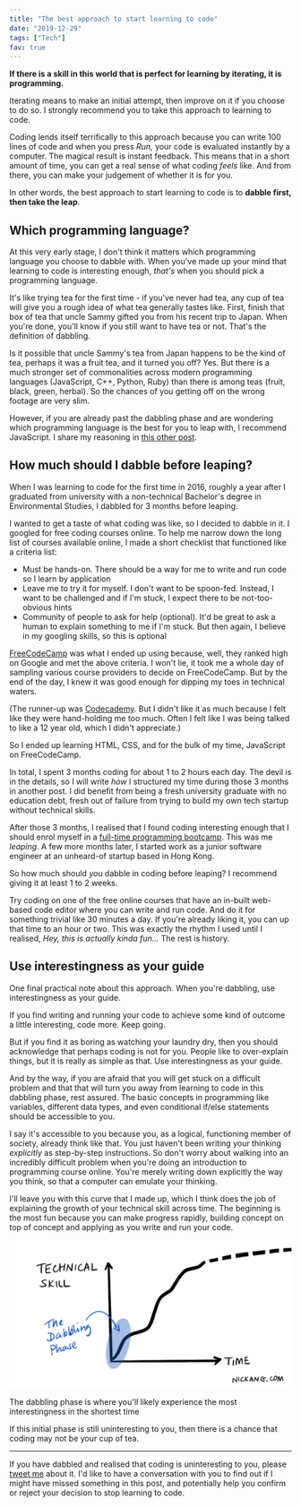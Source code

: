 ```yaml
---
title: "The best approach to start learning to code"
date: "2019-12-29"
tags: ["Tech"]
fav: true
---
```


**If there is a skill in this world that is perfect for learning by iterating, it is programming.**

Iterating means to make an initial attempt, then improve on it if you choose to do so. I strongly recommend you to take this approach to learning to code.

Coding lends itself terrifically to this approach because you can write 100 lines of code and when you press _Run,_ your code is evaluated instantly by a computer. The magical result is instant feedback. This means that in a short amount of time, you can get a real sense of what coding _feels_ like. And from there, you can make your judgement of whether it is for you.

In other words, the best approach to start learning to code is to **dabble first, then take the leap**.

## Which programming language?

At this very early stage, I don't think it matters which programming language you choose to dabble with. When you've made up your mind that learning to code is interesting enough, _that's_ when you should pick a programming language.

It's like trying tea for the first time - if you've never had tea, any cup of tea will give you a rough idea of what tea generally tastes like. First, finish that box of tea that uncle Sammy gifted you from his recent trip to Japan. When you're done, you'll know if you still want to have tea or not. That's the definition of dabbling.

Is it possible that uncle Sammy's tea from Japan happens to be the kind of tea, perhaps it was a fruit tea, and it turned you off? Yes. But there is a much stronger set of commonalities across modern programming languages (JavaScript, C++, Python, Ruby) than there is among teas (fruit, black, green, herbal). So the chances of you getting off on the wrong footage are very slim.

However, if you are already past the dabbling phase and are wondering which programming language is the best for you to leap with, I recommend JavaScript. I share my reasoning in [this other post](/2017-10-17-how-to-get-started-with-programming-part-2/).

## How much should I dabble before leaping?

When I was learning to code for the first time in 2016, roughly a year after I graduated from university with a non-technical Bachelor's degree in Environmental Studies, I dabbled for 3 months before leaping.

I wanted to get a taste of what coding was like, so I decided to dabble in it. I googled for free coding courses online. To help me narrow down the long list of courses available online, I made a short checklist that functioned like a criteria list:

- Must be hands-on. There should be a way for me to write and run code so I learn by application
- Leave me to try it for myself. I don't want to be spoon-fed. Instead, I want to be challenged and if I'm stuck, I expect there to be not-too-obvious hints
- Community of people to ask for help (optional). It'd be great to ask a human to explain something to me if I'm stuck. But then again, I believe in my googling skills, so this is optional

[FreeCodeCamp](https://freecodecamp.org) was what I ended up using because, well, they ranked high on Google and met the above criteria. I won't lie, it took me a whole day of sampling various course providers to decide on FreeCodeCamp. But by the end of the day, I knew it was good enough for dipping my toes in technical waters.

(The runner-up was [Codecademy](https://www.codecademy.com/). But I didn't like it as much because I felt like they were hand-holding me too much. Often I felt like I was being talked to like a 12 year old, which I didn't appreciate.)

So I ended up learning HTML, CSS, and for the bulk of my time, JavaScript on FreeCodeCamp.

In total, I spent 3 months coding for about 1 to 2 hours each day. The devil is in the details, so I will write _how_ I structured my time during those 3 months in another post. I did benefit from being a fresh university graduate with no education debt, fresh out of failure from trying to build my own tech startup without technical skills.

After those 3 months, I realised that I found coding interesting enough that I should enrol myself in a [full-time programming bootcamp](/2017-03-12-general-assembly-singapore-review/). This was me _leaping_. A few more months later, I started work as a junior software engineer at an unheard-of startup based in Hong Kong.

So how much should _you_ dabble in coding before leaping? I recommend giving it at least 1 to 2 weeks.

Try coding on one of the free online courses that have an in-built web-based code editor where you can write and run code. And do it for something trivial like 30 minutes a day. If you're already liking it, you can up that time to an hour or two. This was exactly the rhythm I used until I realised, _Hey, this is actually kinda fun..._ The rest is history.

## Use interestingness as your guide

One final practical note about this approach. When you're dabbling, use interestingness as your guide.

If you find writing and running your code to achieve some kind of outcome a little interesting, code more. Keep going.

But if you find it as boring as watching your laundry dry, then you should acknowledge that perhaps coding is not for you. People like to over-explain things, but it is really as simple as that. Use interestingness as your guide.

And by the way, if you are afraid that you will get stuck on a difficult problem and that that will turn you away from learning to code in this dabbling phase, rest assured. The basic concepts in programming like variables, different data types, and even conditional if/else statements should be accessible to you.

I say it's accessible to you because you, as a logical, functioning member of society, already think like that. You just haven't been writing your thinking _explicitly_ as step-by-step instructions. So don't worry about walking into an incredibly difficult problem when you're doing an introduction to programming course online. You're merely writing down explicitly the way you think, so that a computer can emulate your thinking.

I'll leave you with this curve that I made up, which I think does the job of explaining the growth of your technical skill across time. The beginning is the most fun because you can make progress rapidly, building concept on top of concept and applying as you write and run your code.

![The most gains (and interestingness) are at the start of learning to code. This graph of technical skill against time illustrates the dabbling phase's exponential growth](images/technical-skill-the-dabbling-phase-graph-of-skill-vs-time-nick-ang-1024x536.png)

The dabbling phase is where you'll likely experience the most interestingness in the shortest time

If this initial phase is still uninteresting to you, then there is a chance that coding may not be your cup of tea.

* * *

If you have dabbled and realised that coding is uninteresting to you, please [tweet me](https://twitter.com/nickang) about it. I'd like to have a conversation with you to find out if I might have missed something in this post, and potentially help you confirm or reject your decision to stop learning to code.
